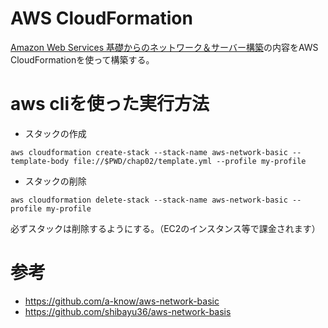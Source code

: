 # AWS CloudFormation
[Amazon Web Services 基礎からのネットワーク＆サーバー構築](https://www.amazon.co.jp/dp/B06Y5ZSYY4/ref=dp-kindle-redirect?_encoding=UTF8&btkr=1)の内容をAWS CloudFormationを使って構築する。

# aws cliを使った実行方法

- スタックの作成
```
aws cloudformation create-stack --stack-name aws-network-basic --template-body file://$PWD/chap02/template.yml --profile my-profile
```

- スタックの削除
```
aws cloudformation delete-stack --stack-name aws-network-basic --profile my-profile

```
必ずスタックは削除するようにする。（EC2のインスタンス等で課金されます）

# 参考
- https://github.com/a-know/aws-network-basic
- https://github.com/shibayu36/aws-network-basis
